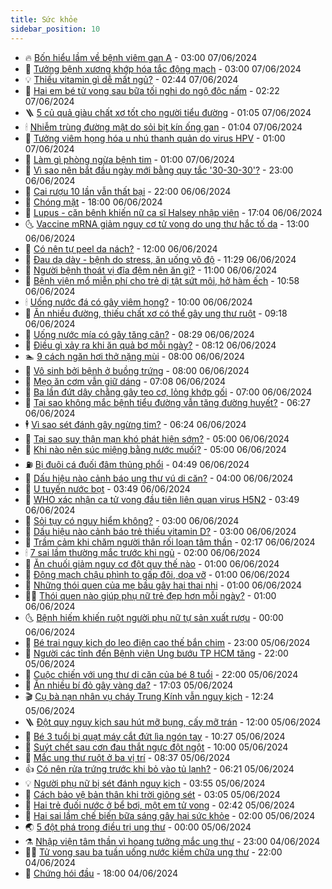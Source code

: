 ```yaml
---
title: Sức khỏe
sidebar_position: 10
---
```


<!-- vnexpress-suc-khoe:START -->
- 🔥 [Bốn hiểu lầm về bệnh viêm gan A](https://vnexpress.net/bon-hieu-lam-ve-benh-viem-gan-a-4755421.html) - 03:00 07/06/2024
- 🥰 [Tưởng bệnh xương khớp hóa tắc động mạch](https://vnexpress.net/tuong-benh-xuong-khop-hoa-tac-dong-mach-4755248.html) - 03:00 07/06/2024
- 💡 [Thiếu vitamin gì dễ mất ngủ?](https://vnexpress.net/thieu-vitamin-gi-de-mat-ngu-4755438.html) - 02:44 07/06/2024
- 🤗 [Hai em bé tử vong sau bữa tối nghi do ngộ độc nấm](https://vnexpress.net/hai-em-be-tu-vong-sau-bua-toi-nghi-do-ngo-doc-nam-4755451.html) - 02:22 07/06/2024
- 🪜 [5 củ quả giàu chất xơ tốt cho người tiểu đường](https://vnexpress.net/5-cu-qua-giau-chat-xo-tot-cho-nguoi-tieu-duong-4755211.html) - 01:05 07/06/2024
- 🕯 [Nhiễm trùng đường mật do sỏi bịt kín ống gan](https://vnexpress.net/nhiem-trung-duong-mat-do-soi-bit-kin-ong-gan-4755260.html) - 01:04 07/06/2024
- 🤭 [Tưởng viêm họng hóa u nhú thanh quản do virus HPV](https://vnexpress.net/tuong-viem-hong-hoa-u-nhu-thanh-quan-do-virus-hpv-4755257.html) - 01:00 07/06/2024
- 👀 [Làm gì phòng ngừa bệnh tim](https://vnexpress.net/lam-gi-phong-ngua-benh-tim-4755244.html) - 01:00 07/06/2024
- 🌋 [Vì sao nên bắt đầu ngày mới bằng quy tắc &#39;30-30-30&#39;?](https://vnexpress.net/vi-sao-nen-bat-dau-ngay-moi-bang-quy-tac-30-30-30-4755316.html) - 23:00 06/06/2024
- 🫶 [Cai rượu 10 lần vẫn thất bại](https://vnexpress.net/cai-ruou-10-lan-van-that-bai-4755177.html) - 22:00 06/06/2024
- 🦆 [Chóng mặt](https://vnexpress.net/chong-mat-4753652.html) - 18:00 06/06/2024
- 🚀 [Lupus - căn bệnh khiến nữ ca sĩ Halsey nhập viện](https://vnexpress.net/lupus-can-benh-khien-nu-ca-si-halsey-nhap-vien-4755074.html) - 17:04 06/06/2024
- 🌜 [Vaccine mRNA giảm nguy cơ tử vong do ung thư hắc tố da](https://vnexpress.net/vaccine-mrna-giam-nguy-co-tu-vong-do-ung-thu-hac-to-da-4754578.html) - 13:00 06/06/2024
- 🧰 [Có nên tự peel da nách?](https://vnexpress.net/co-nen-tu-peel-da-nach-4755046.html) - 12:00 06/06/2024
- 💫 [Đau dạ dày - bệnh do stress, ăn uống vô độ](https://vnexpress.net/dau-da-day-benh-do-stress-an-uong-vo-do-4755205.html) - 11:29 06/06/2024
- 🌝 [Người bệnh thoát vị đĩa đệm nên ăn gì?](https://vnexpress.net/nguoi-benh-thoat-vi-dia-dem-nen-an-gi-4755001.html) - 11:00 06/06/2024
- 🗽 [Bệnh viện mổ miễn phí cho trẻ dị tật sứt môi, hở hàm ếch](https://vnexpress.net/benh-vien-mo-mien-phi-cho-tre-di-tat-sut-moi-ho-ham-ech-4754205.html) - 10:58 06/06/2024
- 🕯 [Uống nước đá có gây viêm họng?](https://vnexpress.net/uong-nuoc-da-co-gay-viem-hong-4754963.html) - 10:00 06/06/2024
- 🦅 [Ăn nhiều đường, thiếu chất xơ có thể gây ung thư ruột](https://vnexpress.net/an-nhieu-duong-thieu-chat-xo-co-the-gay-ung-thu-ruot-4755186.html) - 09:18 06/06/2024
- 🦆 [Uống nước mía có gây tăng cân?](https://vnexpress.net/uong-nuoc-mia-co-gay-tang-can-4754496.html) - 08:29 06/06/2024
- 🎊 [Điều gì xảy ra khi ăn quả bơ mỗi ngày?](https://vnexpress.net/dieu-gi-xay-ra-khi-an-qua-bo-moi-ngay-4755014.html) - 08:12 06/06/2024
- 🏊 [9 cách ngăn hơi thở nặng mùi](https://vnexpress.net/9-cach-ngan-hoi-tho-nang-mui-4755036.html) - 08:00 06/06/2024
- 📝 [Vô sinh bởi bệnh ở buồng trứng](https://vnexpress.net/vo-sinh-boi-benh-o-buong-trung-4755025.html) - 08:00 06/06/2024
- 💯 [Mẹo ăn cơm vẫn giữ dáng](https://vnexpress.net/meo-an-com-van-giu-dang-4754901.html) - 07:08 06/06/2024
- 🌊 [Ba lần đứt dây chằng gây teo cơ, lỏng khớp gối](https://vnexpress.net/ba-lan-dut-day-chang-gay-teo-co-long-khop-goi-4755094.html) - 07:00 06/06/2024
- 🚀 [Tại sao không mắc bệnh tiểu đường vẫn tăng đường huyết?](https://vnexpress.net/tai-sao-khong-mac-benh-tieu-duong-van-tang-duong-huyet-4755022.html) - 06:27 06/06/2024
- 🕴 [Vì sao sét đánh gây ngừng tim?](https://vnexpress.net/vi-sao-set-danh-gay-ngung-tim-4754867.html) - 06:24 06/06/2024
- 🗽 [Tại sao suy thận mạn khó phát hiện sớm?](https://vnexpress.net/tai-sao-suy-than-man-kho-phat-hien-som-4755035.html) - 05:00 06/06/2024
- 🎡 [Khi nào nên súc miệng bằng nước muối?](https://vnexpress.net/khi-nao-nen-suc-mieng-bang-nuoc-muoi-4754967.html) - 05:00 06/06/2024
- ⛽️ [Bị đuôi cá đuối đâm thủng phổi](https://vnexpress.net/bi-duoi-ca-duoi-dam-thung-phoi-4755052.html) - 04:49 06/06/2024
- 🦆 [Dấu hiệu nào cảnh báo ung thư vú di căn?](https://vnexpress.net/dau-hieu-nao-canh-bao-ung-thu-vu-di-can-4754886.html) - 04:00 06/06/2024
- 🤩 [U tuyến nước bọt](https://vnexpress.net/u-tuyen-nuoc-bot-4754883.html) - 03:49 06/06/2024
- 🦒 [WHO xác nhận ca tử vong đầu tiên liên quan virus H5N2](https://vnexpress.net/who-xac-nhan-ca-tu-vong-dau-tien-lien-quan-virus-h5n2-4755011.html) - 03:49 06/06/2024
- 💫 [Sỏi tụy có nguy hiểm không?](https://vnexpress.net/soi-tuy-co-nguy-hiem-khong-4754882.html) - 03:00 06/06/2024
- 🐘 [Dấu hiệu nào cảnh báo trẻ thiếu vitamin D?](https://vnexpress.net/dau-hieu-nao-canh-bao-tre-thieu-vitamin-d-4754739.html) - 03:00 06/06/2024
- 🚀 [Trầm cảm khi chăm người thân rối loạn tâm thần](https://vnexpress.net/tram-cam-khi-cham-nguoi-than-roi-loan-tam-than-4753784.html) - 02:17 06/06/2024
- 🕯 [7 sai lầm thường mắc trước khi ngủ](https://vnexpress.net/7-sai-lam-thuong-mac-truoc-khi-ngu-4754804.html) - 02:00 06/06/2024
- 🦏 [Ăn chuối giảm nguy cơ đột quỵ thế nào](https://vnexpress.net/an-chuoi-giam-nguy-co-dot-quy-the-nao-4754879.html) - 01:00 06/06/2024
- 🦄 [Động mạch chậu phình to gấp đôi, dọa vỡ](https://vnexpress.net/dong-mach-chau-phinh-to-gap-doi-doa-vo-4754756.html) - 01:00 06/06/2024
- 🦒 [Những thói quen của mẹ bầu gây hại thai nhi](https://vnexpress.net/nhung-thoi-quen-cua-me-bau-gay-hai-thai-nhi-4754736.html) - 01:00 06/06/2024
- 👨‍🏫 [Thói quen nào giúp phụ nữ trẻ đẹp hơn mỗi ngày?](https://vnexpress.net/thoi-quen-nao-giup-phu-nu-tre-dep-hon-moi-ngay-4754725.html) - 01:00 06/06/2024
- 🌜 [Bệnh hiếm khiến ruột người phụ nữ tự sản xuất rượu](https://vnexpress.net/benh-hiem-khien-ruot-nguoi-phu-nu-tu-san-xuat-ruou-4754719.html) - 00:00 06/06/2024
- 🚀 [Bé trai nguy kịch do leo điện cao thế bắn chim](https://vnexpress.net/be-trai-nguy-kich-do-leo-dien-cao-the-ban-chim-4754828.html) - 23:00 05/06/2024
- 💃 [Người các tỉnh đến Bệnh viện Ung bướu TP HCM tăng](https://vnexpress.net/nguoi-cac-tinh-den-benh-vien-ung-buou-tp-hcm-tang-4754791.html) - 22:00 05/06/2024
- 💯 [Cuộc chiến với ung thư di căn của bé 8 tuổi](https://vnexpress.net/cuoc-chien-voi-ung-thu-di-can-cua-be-8-tuoi-4751721.html) - 22:00 05/06/2024
- 🤔 [Ăn nhiều bí đỏ gây vàng da?](https://vnexpress.net/an-nhieu-bi-do-gay-vang-da-4754015.html) - 17:03 05/06/2024
- 🎬 [Cụ bà nạn nhân vụ cháy Trung Kính vẫn nguy kịch](https://vnexpress.net/cu-ba-nan-nhan-vu-chay-trung-kinh-van-nguy-kich-4754823.html) - 12:24 05/06/2024
- 🪜 [Đột quỵ nguy kịch sau hút mỡ bụng, cấy mỡ trán](https://vnexpress.net/dot-quy-nguy-kich-sau-hut-mo-bung-cay-mo-tran-4754815.html) - 12:00 05/06/2024
- 🦣 [Bé 3 tuổi bị quạt máy cắt đứt lìa ngón tay](https://vnexpress.net/be-3-tuoi-bi-quat-may-cat-dut-lia-ngon-tay-4754729.html) - 10:27 05/06/2024
- 🧐 [Suýt chết sau cơn đau thắt ngực đột ngột](https://vnexpress.net/suyt-chet-sau-con-dau-that-nguc-dot-ngot-4754173.html) - 10:00 05/06/2024
- 🤡 [Mắc ung thư ruột ở ba vị trí](https://vnexpress.net/mac-ung-thu-ruot-o-ba-vi-tri-4754683.html) - 08:37 05/06/2024
- 👍 [Có nên rửa trứng trước khi bỏ vào tủ lạnh?](https://vnexpress.net/co-nen-rua-trung-truoc-khi-bo-vao-tu-lanh-4754328.html) - 06:21 05/06/2024
- 💡 [Người phụ nữ bị sét đánh nguy kịch](https://vnexpress.net/nguoi-phu-nu-bi-set-danh-nguy-kich-4754502.html) - 03:55 05/06/2024
- 💯 [Cách bảo vệ bản thân khi trời giông sét](https://vnexpress.net/cach-bao-ve-ban-than-khi-troi-giong-set-4754491.html) - 03:05 05/06/2024
- 🧠 [Hai trẻ đuối nước ở bể bơi, một em tử vong](https://vnexpress.net/hai-tre-duoi-nuoc-o-be-boi-mot-em-tu-vong-4754466.html) - 02:42 05/06/2024
- 🎡 [Hai sai lầm chế biến bữa sáng gây hại sức khỏe](https://vnexpress.net/hai-sai-lam-che-bien-bua-sang-gay-hai-suc-khoe-4754024.html) - 02:00 05/06/2024
- 🌏 [5 đột phá trong điều trị ung thư](https://vnexpress.net/5-dot-pha-trong-dieu-tri-ung-thu-4754208.html) - 00:00 05/06/2024
- ⚗️ [Nhập viện tâm thần vì hoang tưởng mắc ung thư](https://vnexpress.net/nhap-vien-tam-than-vi-hoang-tuong-mac-ung-thu-4753765.html) - 23:00 04/06/2024
- 👨‍🏫 [Tử vong sau ba tuần uống nước kiềm chữa ung thư](https://vnexpress.net/tu-vong-sau-ba-tuan-uong-nuoc-kiem-chua-ung-thu-4754164.html) - 22:00 04/06/2024
- 🤖 [Chứng hói đầu](https://vnexpress.net/suc-khoe-cam-nang-cac-benh-chung-hoi-dau-4753671.html) - 18:00 04/06/2024<!-- vnexpress-suc-khoe:END -->
